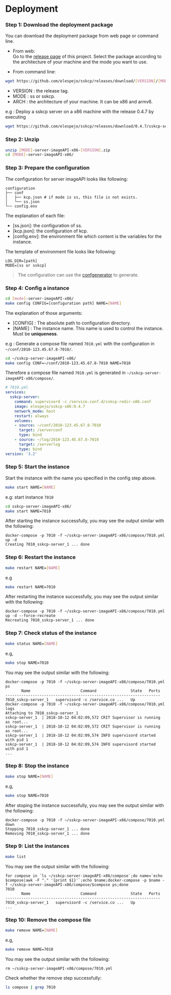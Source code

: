 # Deployment

### Step 1: Download the deployment package
    
You can download the deployment package from web page or command line.

* From web:  
Go to the [release page](https://github.com/elespejo/sskcp/releases) of this project. Select the package according to the architecture of your machine and the mode you want to use.

* From command line:  
```bash
wget https://github.com/elespejo/sskcp/releases/download/[VERSION]/[MODE]-server-imageAPI-x86-[VERSION].zip
```
  * VERSION : the release tag.
  * MODE : ss or sskcp.
  * ARCH : the architecture of your machine. It can be x86 and armv6.

  e.g : Deploy a sskcp server on a x86 machine with the release 0.4.7 by executing
  ```bash
  wget https://github.com/elespejo/sskcp/releases/download/0.4.7/sskcp-server-imageAPI-x86-0.4.7.zip
  ```

### Step 2: Unzip

```bash
unzip [MODE]-server-imageAPI-x86-[VERSION].zip
cd [MODE]-server-imageAPI-x86/
```

### Step 3: Prepare the configuration

The configuration for server imageAPI looks like following:
```
configuration
├── conf
│   ├── kcp.json # if mode is ss, this file is not exists.
│   └── ss.json 
└── config.env
```
The explanation of each file:
* [ss.json]: the configuration of ss.
* [kcp.json]: the configuration of kcp.
* [config.env]: the environment file which content is the variables for the instance.

The template of environment file looks like following:
```env
LOG_DIR=[path]
MODE=[ss or sskcp]
```
> The configuration can use the [confgenerator](GENCONF_SERVER.md) to generate. 

### Step 4: Config a instance
```bash
cd [mode]-server-imageAPI-x86/
make config CONFIG=[configuration path] NAME=[NAME]
```
The explanation of those arguments:
* [CONFIG] : The absolute path to configuration directory.  
* [NAME] : The instance name. This name is used to control the instance. Must be **uniqueness**.

e.g : Generate a compose file named `7010.yml` with the configuration in `~/conf/2010-123.45.67.8-7010/`.
```bash
cd ~/sskcp-server-imageAPI-x86/
make config CONF=~/conf/2010-123.45.67.8-7010 NAME=7010
```
Therefore a compose file named `7010.yml` is generated in `~/sskcp-server-imageAPI-x86/compose/`.
```yaml
# 7010.yml
services:
  sskcp-server:
    command: supervisord -c /service.conf.d/sskcp-redir-x86.conf
    image: elespejo/sskcp-x86:0.4.7
    network_mode: host
    restart: always
    volumes:
    - source: ~/conf/2010-123.45.67.8-7010
      target: /serverconf
      type: bind
    - source: ~/log/2010-123.45.67.8-7010
      target: /serverlog
      type: bind
version: '3.2'
```

### Step 5: Start the instance
Start the instance with the name you specified in the config step above.
```bash 
make start NAME=[NAME]
```
e.g: start instance `7010`
```bash
cd sskcp-server-imageAPI-x86/
make start NAME=7010
```
After starting the instance successfully, you may see the output similar with the following: 
```
docker-compose -p 7010 -f ~/sskcp-server-imageAPI-x86/compose/7010.yml up -d
Creating 7010_sskcp-server_1 ... done
```

### Step 6: Restart the instance
```bash
make restart NAME=[NAME]
```
e.g
```bash
make restart NAME=7010
```
After restarting the instance successfully, you may see the output similar with the following:
```
docker-compose -p 7010 -f ~/sskcp-server-imageAPI-x86/compose/7010.yml up -d --force-recreate
Recreating 7010_sskcp-server_1 ... done
```

### Step 7: Check status of the instance
```bash
make status NAME=[NAME]
```
e.g,
```bash
make stop NAME=7010
```
You may see the output similar with the following:
```
docker-compose -p 7010 -f ~/sskcp-server-imageAPI-x86/compose/7010.yml ps
       Name                      Command               State   Ports
--------------------------------------------------------------------
7010_sskcp-server_1   supervisord -c /service.co ...   Up
docker-compose -p 7010 -f ~/sskcp-server-imageAPI-x86/compose/7010.yml logs
Attaching to 7010_sskcp-server_1
sskcp-server_1  | 2018-10-12 04:02:09,572 CRIT Supervisor is running as root...
sskcp-server_1  | 2018-10-12 04:02:09,572 CRIT Supervisor is running as root...
sskcp-server_1  | 2018-10-12 04:02:09,574 INFO supervisord started with pid 1
sskcp-server_1  | 2018-10-12 04:02:09,574 INFO supervisord started with pid 1
...
```

### Step 8: Stop the instance
```bash
make stop NAME=[NAME]
```
e.g,
```bash
make stop NAME=7010
```
After stoping the instance successfully, you may see the output similar with the following:
```
docker-compose -p 7010 -f ~/sskcp-server-imageAPI-x86/compose/7010.yml down
Stopping 7010_sskcp-server_1 ... done
Removing 7010_sskcp-server_1 ... done
```

### Step 9: List the instances
```bash
make list
```
You may see the output similar with the following:
```
for compose in `ls ~/sskcp-server-imageAPI-x86/compose`;do name=`echo $compose|awk -F "." '{print $1}'`;echo $name;docker-compose -p $name -f ~/sskcp-server-imageAPI-x86/compose/$compose ps;done
7010
       Name                      Command               State   Ports
--------------------------------------------------------------------
7010_sskcp-server_1   supervisord -c /service.co ...   Up
...
```

### Step 10: Remove the compose file
```bash
make remove NAME=[NAME]
```
e.g,
```bash
make remove NAME=7010
```
You may see the output similar with the following:
```
rm ~/sskcp-server-imageAPI-x86/compose/7010.yml
```
Check whether the remove step successfully:
```bash
ls compose | grep 7010
```

